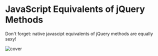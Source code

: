 # JavaScript Equivalents of jQuery Methods
Don't forget: native javascipt equivalents of jQuery methods are equally sexy!

![cover](http://dabeng.github.io/js-equivalents-of-jq-methods/img/jquery_javascript.png)

